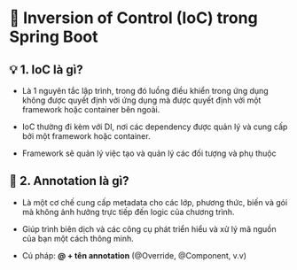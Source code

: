 # 🌱 Inversion of Control (IoC) trong Spring Boot
## **💡 1. IoC là gì?**
- Là 1 nguyên tắc lập trình, trong đó luồng điều khiển trong ứng dụng không được quyết định vởi ứng dụng mà được quyết định vởi một framework hoặc container bên ngoài.

- IoC thường đi kèm với DI, nơi các dependency được quản lý và cung cấp bởi một framework hoặc container.

- Framework sẽ quản lý việc tạo và quản lý các đối tượng và phụ thuộc

## **🌿 2. Annotation là gì?**
- Là một cơ chế cung cấp metadata cho các lớp, phương thức, biến và gói mà không ảnh hưởng trực tiếp đến logic của chương trình.

- Giúp trình biên dịch và các công cụ phát triển hiểu và xử lý mã nguồn của bạn một cách thông minh.

- Cú pháp: **@ + tên annotation** (@Override, @Component, v.v)